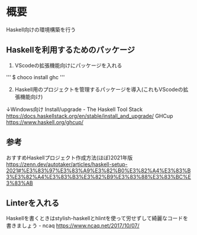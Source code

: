 # 概要

Haskell向けの環境構築を行う

## Haskellを利用するためのパッケージ

1. VScodeの拡張機能向けにパッケージを入れる

'''
$ choco install ghc
'''

2. Haskell用のプロジェクトを管理するパッケージを導入(これもVScodeの拡張機能向け)

↓Windows向け
Install/upgrade - The Haskell Tool Stack https://docs.haskellstack.org/en/stable/install_and_upgrade/
GHCup  https://www.haskell.org/ghcup/

## 参考

おすすめHaskellプロジェクト作成方法(ほぼ)2021年版 https://zenn.dev/autotaker/articles/haskell-setup-2021#%E3%83%97%E3%83%A9%E3%82%B0%E3%82%A4%E3%83%B3%E3%82%A4%E3%83%B3%E3%82%B9%E3%83%88%E3%83%BC%E3%83%AB

## Linterを入れる 

Haskellを書くときはstylish-haskellとhlintを使って労せずして綺麗なコードを書きましょう - ncaq https://www.ncaq.net/2017/10/07/